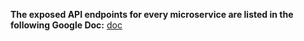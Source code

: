 **The exposed API endpoints for every microservice are listed in the following Google Doc:**
[doc](https://docs.google.com/document/d/1IYktYNWbSgHDqpr5H9m0rhxj6uMgWsVtMyvuTVxNsHw/edit?usp=sharing)